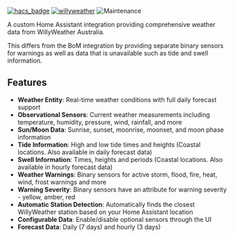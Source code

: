 [![hacs_badge](https://img.shields.io/badge/HACS-Default-orange.svg)](https://github.com/custom-components/hacs) [![willyweather](https://img.shields.io/github/release/safepay/sensor.willyweather.svg)](https://github.com/safepay/sensor.willyweather) ![Maintenance](https://img.shields.io/badge/Maintained%3F-yes-green.svg)

A custom Home Assistant integration providing comprehensive weather data from WillyWeather Australia.

This differs from the BoM integration by providing separate binary sensors for warnings as well as data that is unavailable such as tide and swell information.

## Features

- **Weather Entity**: Real-time weather conditions with full daily forecast support
- **Observational Sensors**: Current weather measurements including temperature, humidity, pressure, wind, rainfall, and more
- **Sun/Moon Data**: Sunrise, sunset, moonrise, moonset, and moon phase information
- **Tide Information**: High and low tide times and heights (Coastal locations. Also available in daily forecast data)
- **Swell Information**: Times, heights and periods (Coastal locations. Also available in hourly forecast data)
- **Weather Warnings**: Binary sensors for active storm, flood, fire, heat, wind, frost warnings and more
- **Warning Severity**: Binary sensors have an attribute for warning severity - yellow, amber, red
- **Automatic Station Detection**: Automatically finds the closest WillyWeather station based on your Home Assistant location
- **Configurable Data**: Enable/disable optional sensors through the UI
- **Forecast Data**: Daily (7 days) and hourly (3 days)
